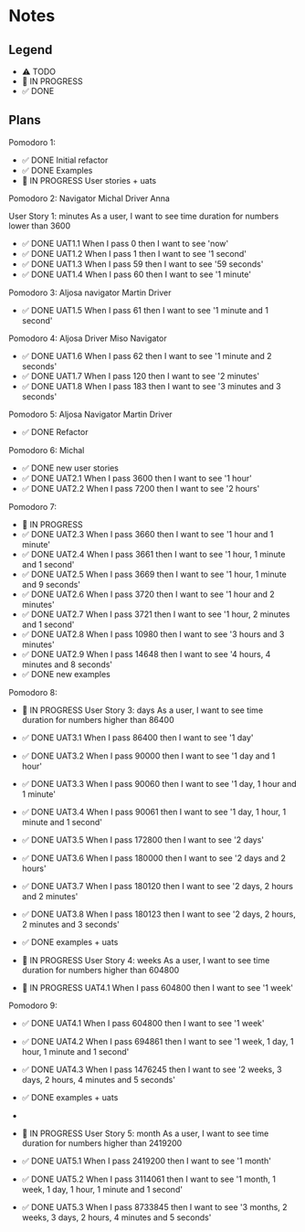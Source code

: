# Notes

## Legend

- ⚠ TODO
- 🚧 IN PROGRESS
- ✅ DONE

## Plans

Pomodoro 1:

- ✅ DONE Initial refactor
- ✅ DONE Examples
- 🚧 IN PROGRESS User stories + uats

Pomodoro 2:
Navigator Michal Driver Anna

User Story 1: minutes
As a user, I want to see time duration for numbers lower than 3600

- ✅ DONE UAT1.1 When I pass 0 then I want to see 'now'
- ✅ DONE UAT1.2 When I pass 1 then I want to see '1 second'
- ✅ DONE UAT1.3 When I pass 59 then I want to see '59 seconds'
- ✅ DONE UAT1.4 When I pass 60 then I want to see '1 minute'

Pomodoro 3:
Aljosa navigator Martin Driver

- ✅ DONE UAT1.5 When I pass 61 then I want to see '1 minute and 1 second'

Pomodoro 4:
Aljosa Driver Miso Navigator

- ✅ DONE UAT1.6 When I pass 62 then I want to see '1 minute and 2 seconds'
- ✅ DONE UAT1.7 When I pass 120 then I want to see '2 minutes'
- ✅ DONE UAT1.8 When I pass 183 then I want to see '3 minutes and 3 seconds'

Pomodoro 5:
Aljosa Navigator Martin Driver

- ✅ DONE Refactor

Pomodoro 6:
Michal

- ✅ DONE new user stories
- ✅ DONE UAT2.1 When I pass 3600 then I want to see '1 hour'
- ✅ DONE UAT2.2 When I pass 7200 then I want to see '2 hours'

Pomodoro 7:

- 🚧 IN PROGRESS
- ✅ DONE UAT2.3 When I pass 3660 then I want to see '1 hour and 1 minute'
- ✅ DONE UAT2.4 When I pass 3661 then I want to see '1 hour, 1 minute and 1 second'
- ✅ DONE UAT2.5 When I pass 3669 then I want to see '1 hour, 1 minute and 9 seconds'
- ✅ DONE UAT2.6 When I pass 3720 then I want to see '1 hour and 2 minutes'
- ✅ DONE UAT2.7 When I pass 3721 then I want to see '1 hour, 2 minutes and 1 second'
- ✅ DONE UAT2.8 When I pass 10980 then I want to see '3 hours and 3 minutes'
- ✅ DONE UAT2.9 When I pass 14648 then I want to see '4 hours, 4 minutes and 8 seconds'
- ✅ DONE new examples

Pomodoro 8:

- 🚧 IN PROGRESS User Story 3: days
  As a user, I want to see time duration for numbers higher than 86400

- ✅ DONE UAT3.1 When I pass 86400 then I want to see '1 day'
- ✅ DONE UAT3.2 When I pass 90000 then I want to see '1 day and 1 hour'
- ✅ DONE UAT3.3 When I pass 90060 then I want to see '1 day, 1 hour and 1 minute'
- ✅ DONE UAT3.4 When I pass 90061 then I want to see '1 day, 1 hour, 1 minute and 1 second'
- ✅ DONE UAT3.5 When I pass 172800 then I want to see '2 days'
- ✅ DONE UAT3.6 When I pass 180000 then I want to see '2 days and 2 hours'
- ✅ DONE UAT3.7 When I pass 180120 then I want to see '2 days, 2 hours and 2 minutes'
- ✅ DONE UAT3.8 When I pass 180123 then I want to see '2 days, 2 hours, 2 minutes and 3 seconds'
- ✅ DONE examples + uats

- 🚧 IN PROGRESS User Story 4: weeks
  As a user, I want to see time duration for numbers higher than 604800

- 🚧 IN PROGRESS UAT4.1 When I pass 604800 then I want to see '1 week'

Pomodoro 9:

- ✅ DONE UAT4.1 When I pass 604800 then I want to see '1 week'
- ✅ DONE UAT4.2 When I pass 694861 then I want to see '1 week, 1 day, 1 hour, 1 minute and 1 second'
- ✅ DONE UAT4.3 When I pass 1476245 then I want to see '2 weeks, 3 days, 2 hours, 4 minutes and 5 seconds'
- ✅ DONE examples + uats
-

- 🚧 IN PROGRESS User Story 5: month
  As a user, I want to see time duration for numbers higher than 2419200

- ✅ DONE UAT5.1 When I pass 2419200 then I want to see '1 month'
- ✅ DONE UAT5.2 When I pass 3114061 then I want to see '1 month, 1 week, 1 day, 1 hour, 1 minute and 1 second'
- ✅ DONE UAT5.3 When I pass 8733845 then I want to see '3 months, 2 weeks, 3 days, 2 hours, 4 minutes and 5 seconds'
